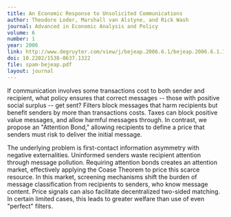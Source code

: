 ```yaml
---
title: An Economic Response to Unsolicited Communications
author: Theodore Loder, Marshall van Alstyne, and Rick Wash
journal: Advanced in Economic Analysis and Policy
volume: 6
number: 1
year: 2006
link: http://www.degruyter.com/view/j/bejeap.2006.6.1/bejeap.2006.6.1.1322/bejeap.2006.6.1.1322.xml
doi: 10.2202/1538-0637.1322
file: spam-bejeap.pdf
layout: journal
---
```


If communication involves some transactions cost to both sender and recipient, what policy ensures that correct messages
-- those with positive social surplus -- get sent? Filters block messages that harm recipients but benefit senders by
more than transactions costs. Taxes can block positive value messages, and allow harmful messages through. In contrast,
we propose an "Attention Bond," allowing recipients to define a price that senders must risk to deliver the initial
message.

The underlying problem is first-contact information asymmetry with negative externalities. Uninformed senders waste
recipient attention through message pollution. Requiring attention bonds creates an attention market, effectively
applying the Coase Theorem to price this scarce resource. In this market, screening mechanisms shift the burden of
message classification from recipients to senders, who know message content. Price signals can also facilitate
decentralized two-sided matching. In certain limited cases, this leads to greater welfare than use of even "perfect"
filters.

